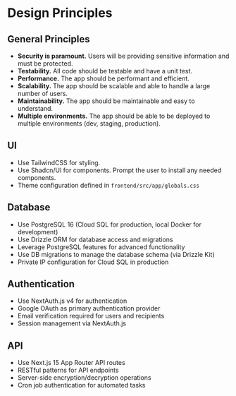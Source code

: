 # Design Principles

## General Principles

- **Security is paramount.** Users will be providing sensitive information and must be protected.
- **Testability.** All code should be testable and have a unit test.
- **Performance.** The app should be performant and efficient.
- **Scalability.** The app should be scalable and able to handle a large number of users.
- **Maintainability.** The app should be maintainable and easy to understand.
- **Multiple environments.** The app should be able to be deployed to multiple environments (dev, staging, production).

## UI

- Use TailwindCSS for styling.
- Use Shadcn/UI for components. Prompt the user to install any needed components.
- Theme configuration defined in `frontend/src/app/globals.css`

## Database

- Use PostgreSQL 16 (Cloud SQL for production, local Docker for development)
- Use Drizzle ORM for database access and migrations
- Leverage PostgreSQL features for advanced functionality
- Use DB migrations to manage the database schema (via Drizzle Kit)
- Private IP configuration for Cloud SQL in production

## Authentication

- Use NextAuth.js v4 for authentication
- Google OAuth as primary authentication provider
- Email verification required for users and recipients
- Session management via NextAuth.js

## API

- Use Next.js 15 App Router API routes
- RESTful patterns for API endpoints
- Server-side encryption/decryption operations
- Cron job authentication for automated tasks
